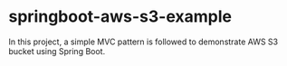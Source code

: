 # springboot-aws-s3-example
In this project, a simple MVC pattern is followed to demonstrate AWS S3 bucket using Spring Boot. 
